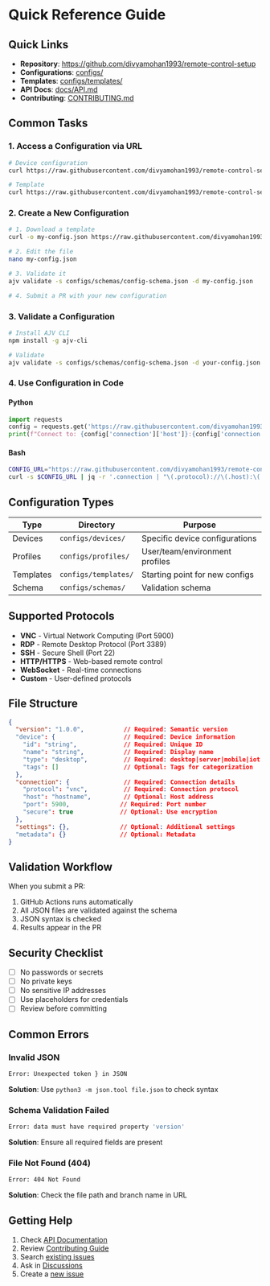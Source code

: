 # Quick Reference Guide

## Quick Links

- **Repository**: https://github.com/divyamohan1993/remote-control-setup
- **Configurations**: [configs/](../configs/)
- **Templates**: [configs/templates/](../configs/templates/)
- **API Docs**: [docs/API.md](API.md)
- **Contributing**: [CONTRIBUTING.md](../CONTRIBUTING.md)

## Common Tasks

### 1. Access a Configuration via URL

```bash
# Device configuration
curl https://raw.githubusercontent.com/divyamohan1993/remote-control-setup/main/configs/devices/example-dev-workstation.json

# Template
curl https://raw.githubusercontent.com/divyamohan1993/remote-control-setup/main/configs/templates/desktop-vnc-template.json
```

### 2. Create a New Configuration

```bash
# 1. Download a template
curl -o my-config.json https://raw.githubusercontent.com/divyamohan1993/remote-control-setup/main/configs/templates/desktop-vnc-template.json

# 2. Edit the file
nano my-config.json

# 3. Validate it
ajv validate -s configs/schemas/config-schema.json -d my-config.json

# 4. Submit a PR with your new configuration
```

### 3. Validate a Configuration

```bash
# Install AJV CLI
npm install -g ajv-cli

# Validate
ajv validate -s configs/schemas/config-schema.json -d your-config.json --strict=false
```

### 4. Use Configuration in Code

#### Python
```python
import requests
config = requests.get('https://raw.githubusercontent.com/divyamohan1993/remote-control-setup/main/configs/devices/example-dev-workstation.json').json()
print(f"Connect to: {config['connection']['host']}:{config['connection']['port']}")
```

#### Bash
```bash
CONFIG_URL="https://raw.githubusercontent.com/divyamohan1993/remote-control-setup/main/configs/devices/example-dev-workstation.json"
curl -s $CONFIG_URL | jq -r '.connection | "\(.protocol)://\(.host):\(.port)"'
```

## Configuration Types

| Type | Directory | Purpose |
|------|-----------|---------|
| Devices | `configs/devices/` | Specific device configurations |
| Profiles | `configs/profiles/` | User/team/environment profiles |
| Templates | `configs/templates/` | Starting point for new configs |
| Schema | `configs/schemas/` | Validation schema |

## Supported Protocols

- **VNC** - Virtual Network Computing (Port 5900)
- **RDP** - Remote Desktop Protocol (Port 3389)
- **SSH** - Secure Shell (Port 22)
- **HTTP/HTTPS** - Web-based remote control
- **WebSocket** - Real-time connections
- **Custom** - User-defined protocols

## File Structure

```json
{
  "version": "1.0.0",           // Required: Semantic version
  "device": {                   // Required: Device information
    "id": "string",             // Required: Unique ID
    "name": "string",           // Required: Display name
    "type": "desktop",          // Required: desktop|server|mobile|iot|custom
    "tags": []                  // Optional: Tags for categorization
  },
  "connection": {               // Required: Connection details
    "protocol": "vnc",          // Required: Connection protocol
    "host": "hostname",         // Optional: Host address
    "port": 5900,              // Required: Port number
    "secure": true             // Optional: Use encryption
  },
  "settings": {},              // Optional: Additional settings
  "metadata": {}               // Optional: Metadata
}
```

## Validation Workflow

When you submit a PR:
1. GitHub Actions runs automatically
2. All JSON files are validated against the schema
3. JSON syntax is checked
4. Results appear in the PR

## Security Checklist

- [ ] No passwords or secrets
- [ ] No private keys
- [ ] No sensitive IP addresses
- [ ] Use placeholders for credentials
- [ ] Review before committing

## Common Errors

### Invalid JSON
```bash
Error: Unexpected token } in JSON
```
**Solution**: Use `python3 -m json.tool file.json` to check syntax

### Schema Validation Failed
```bash
Error: data must have required property 'version'
```
**Solution**: Ensure all required fields are present

### File Not Found (404)
```bash
Error: 404 Not Found
```
**Solution**: Check the file path and branch name in URL

## Getting Help

1. Check [API Documentation](API.md)
2. Review [Contributing Guide](../CONTRIBUTING.md)
3. Search [existing issues](https://github.com/divyamohan1993/remote-control-setup/issues)
4. Ask in [Discussions](https://github.com/divyamohan1993/remote-control-setup/discussions)
5. Create a [new issue](https://github.com/divyamohan1993/remote-control-setup/issues/new/choose)
